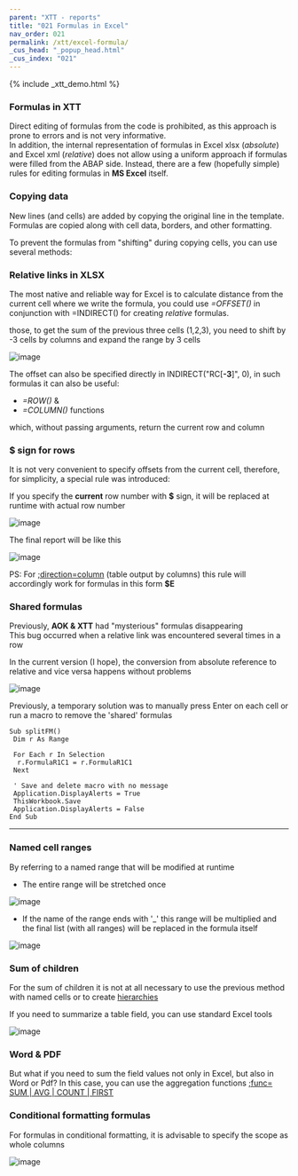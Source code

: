 ```yaml
---
parent: "XTT - reports"
title: "021 Formulas in Excel"
nav_order: 021
permalink: /xtt/excel-formula/
_cus_head: "_popup_head.html"
_cus_index: "021"
---
```


{% include _xtt_demo.html %}

### Formulas in XTT
Direct editing of formulas from the code is prohibited, as this approach is prone to errors and is not very informative.\
In addition, the internal representation of formulas in Excel xlsx (*absolute*) and Excel xml (*relative*) does not allow using a uniform approach if formulas were filled from the ABAP side.
Instead, there are a few (hopefully simple) rules for editing formulas in **MS Excel** itself.

### Copying data
New lines (and cells) are added by copying the original line in the template. Formulas are copied along with cell data, borders, and other formatting.

To prevent the formulas from "shifting" during copying cells, you can use several methods:

### Relative links in XLSX

The most native and reliable way for Excel is to calculate distance from the current cell where we write the formula, you could use *=OFFSET()* in conjunction with =INDIRECT() for creating *relative* formulas.

those, to get the sum of the previous three cells (1,2,3), you need to shift by -3 cells by columns and expand the range by 3 cells

![image](https://user-images.githubusercontent.com/36256417/91626264-4eeedb00-e9cf-11ea-878f-ffca4d5ed260.png)

The offset can also be specified directly in INDIRECT("RC[**-3**]", 0), in such formulas it can also be useful:
  * *=ROW()* &
  * *=COLUMN()*  functions

which, without passing arguments, return the current row and column

### $ sign for rows
It is not very convenient to specify offsets from the current cell, therefore, for simplicity, a special rule was introduced:

If you specify the **current** row number with **$** sign, it will be replaced at runtime with actual row number 

![image](https://user-images.githubusercontent.com/36256417/91650284-5b426900-ea9f-11ea-92ea-4563a952efc1.png)

The final report will be like this

![image](https://user-images.githubusercontent.com/36256417/91650345-339fd080-eaa0-11ea-9d36-214d2627da32.png)

PS: For [;direction=column](../output-direction/) (table output by columns) this rule will accordingly work for formulas in this form **$E**

### Shared formulas

Previously, **AOK & XTT** had "mysterious" formulas disappearing\
This bug occurred when a relative link was encountered several times in a row

In the current version (I hope), the conversion from absolute reference to relative and vice versa happens without problems

![image](https://user-images.githubusercontent.com/36256417/91650747-2df8b980-eaa5-11ea-8da9-313a1eb31f78.png)

Previously, a temporary solution was to manually press Enter on each cell or run a macro to remove the 'shared' formulas

```VB
Sub splitFM()
 Dim r As Range
 
 For Each r In Selection
  r.FormulaR1C1 = r.FormulaR1C1
 Next
 
 ' Save and delete macro with no message 
 Application.DisplayAlerts = True
 ThisWorkbook.Save
 Application.DisplayAlerts = False
End Sub
```
***

### Named cell ranges

By referring to a named range that will be modified at runtime

* The entire range will be stretched once

![image](https://user-images.githubusercontent.com/36256417/91657698-cb271280-eae4-11ea-9216-bb44215fddb0.png)

* If the name of the range ends with '_' this range will be multiplied and the final list (with all ranges) will be replaced in the formula itself 

![image](https://user-images.githubusercontent.com/36256417/91702501-a7260880-eb9a-11ea-9e20-5d468d640e51.png)


### Sum of children
For the sum of children it is not at all necessary to use the previous method with named cells or to create [hierarchies](../tree-group-by-fields/)

If you need to summarize a table field, you can use standard Excel tools

![image](https://user-images.githubusercontent.com/36256417/91716839-2e32ab00-ebb2-11ea-961e-c12ae27ce2c6.png)

### Word & PDF
But what if you need to sum the field values not only in Excel, but also in Word or Pdf?
In this case, you can use the aggregation functions [;func= SUM | AVG | COUNT | FIRST](../tree-aggregation-functions/)

### Conditional formatting formulas
For formulas in conditional formatting, it is advisable to specify the scope as whole columns

![image](https://user-images.githubusercontent.com/36256417/91657657-8307f000-eae4-11ea-941b-a4dc1dd409ef.png)
